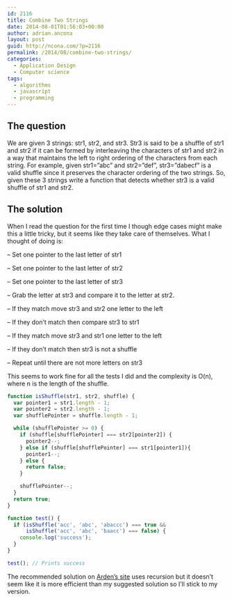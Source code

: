 ```yaml
---
id: 2116
title: Combine Two Strings
date: 2014-08-01T01:56:03+00:00
author: adrian.ancona
layout: post
guid: http://ncona.com/?p=2116
permalink: /2014/08/combine-two-strings/
categories:
  - Application Design
  - Computer science
tags:
  - algorithms
  - javascript
  - programming
---
```

## The question

We are given 3 strings: str1, str2, and str3. Str3 is said to be a shuffle of str1 and str2 if it can be formed by interleaving the characters of str1 and str2 in a way that maintains the left to right ordering of the characters from each string. For example, given str1=&#8221;abc&#8221; and str2=&#8221;def&#8221;, str3=&#8221;dabecf&#8221; is a valid shuffle since it preserves the character ordering of the two strings. So, given these 3 strings write a function that detects whether str3 is a valid shuffle of str1 and str2.

<!--more-->

## The solution

When I read the question for the first time I though edge cases might make this a little tricky, but it seems like they take care of themselves. What I thought of doing is:

&#8211; Set one pointer to the last letter of str1
  
&#8211; Set one pointer to the last letter of str2
  
&#8211; Set one pointer to the last letter of str3
  
&#8211; Grab the letter at str3 and compare it to the letter at str2.
  
&#8211; If they match move str3 and str2 one letter to the left
  
&#8211; If they don&#8217;t match then compare str3 to str1
  
&#8211; If they match move str3 and str1 one letter to the left
  
&#8211; If they don&#8217;t match then str3 is not a shuffle
  
&#8211; Repeat until there are not more letters on str3

This seems to work fine for all the tests I did and the complexity is O(n), where n is the length of the shuffle.

```js
function isShuffle(str1, str2, shuffle) {
  var pointer1 = str1.length - 1;
  var pointer2 = str2.length - 1;
  var shufflePointer = shuffle.length - 1;

  while (shufflePointer >= 0) {
    if (shuffle[shufflePointer] === str2[pointer2]) {
      pointer2--;
    } else if (shuffle[shufflePointer] === str1[pointer1]){
      pointer1--;
    } else {
      return false;
    }

    shufflePointer--;
  }
  return true;
}

function test() {
  if (isShuffle('acc', 'abc', 'abaccc') === true &&
      isShuffle('acc', 'abc', 'baacc') === false) {
    console.log('success');
  }
}

test(); // Prints success
```

The recommended solution on [Arden&#8217;s site](http://www.ardendertat.com/2011/10/10/programming-interview-questions-6-combine-two-strings/ "Arden Dertat") uses recursion but it doesn&#8217;t seem like it is more efficient than my suggested solution so I&#8217;ll stick to my version.
